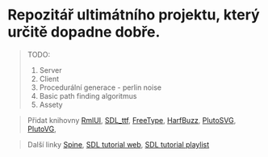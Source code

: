 ﻿# Repozitář ultimátního projektu, který určitě dopadne dobře.

 
> TODO:<ol>
>  <li> Server </li>
>  <li> Client </li>
>  <li> Procedurální generace - perlin  noise </li>
>  <li> Basic path finding algoritmus </li>
> <li> Assety </li>
> </ol>

> Přidat knihovny
> [RmlUI](https://github.com/mikke89/RmlUi),
> [SDL_ttf](https://github.com/libsdl-org/SDL_ttf),
> [FreeType](https://gitlab.freedesktop.org/freetype/freetype/-/tree/master),
> [HarfBuzz](https://github.com/harfbuzz/harfbuzz),
> [PlutoSVG](https://github.com/sammycage/plutosvg),
> [PlutoVG](https://github.com/sammycage/plutovg),


> Další linky
> [Spine](http://esotericsoftware.com/),
> [SDL tutorial web](https://glusoft.com/sdl3-tutorials/),
> [SDL tutorial playlist](https://youtube.com/playlist?list=PLvv0ScY6vfd-RZSmGbLkZvkgec6lJ0BfX&si=mb2sst8vbANOyhoHQ)

